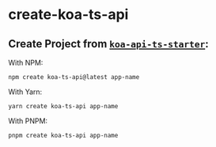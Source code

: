 # create-koa-ts-api

## Create Project from [`koa-api-ts-starter`](https://github.com/vaso991/koa-api-ts-starter):

With NPM:
```
npm create koa-ts-api@latest app-name
```

With Yarn:
```
yarn create koa-ts-api app-name
```

With PNPM:
```
pnpm create koa-ts-api app-name
```
